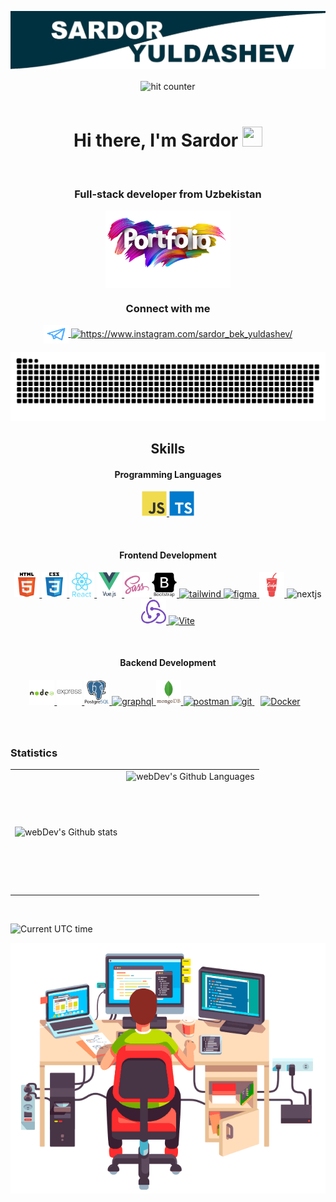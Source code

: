 [![Header](https://github.com/SardorYuldashev/SardorYuldashev/blob/master/src/assets/readme/Header.png)](https://sardoryuldashev.github.io/Portfolio/)


<div align="center">
<p></p>
<img src="https://profile-counter.glitch.me/SardorYuldashev/count.svg" alt="hit counter" align="center">
</div>

<br />

<h1 align="center">Hi there, I'm Sardor <img src="https://github.com/blackcater/blackcater/raw/main/images/Hi.gif" width="32" height="32" /></h1>

<br />

<h3 align="center">Full-stack developer from Uzbekistan</h3>

<div align="center">
  <span align="center">
    <a href="https://sardoryuldashev.netlify.app/" target="blank">
      <img align="center" src="https://github.com/SardorYuldashev/SardorYuldashev/blob/master/src/assets/readme/portfolio.webp" alt="https://www.t.me/sardor_bek_yuldashev" width="200" />
    </a>
  </span>
</div>

<h3 align="center">Connect with me</h3>

<div align="center">
  <span align="left">
    <a href="https://www.t.me/sardor_bek_yuldashev" target="blank">
      <img align="center" src="https://github.com/SardorYuldashev/SardorYuldashev/blob/master/src/assets/readme/telegram.jpg" alt="https://www.t.me/sardor_bek_yuldashev" height="30" width="40" />
    </a>
  </span>

  <span align="left">
    <a href="https://www.instagram.com/sardor_bek_yuldashev/" target="blank">
      <img align="center"
        src="https://raw.githubusercontent.com/rahuldkjain/github-profile-readme-generator/master/src/images/icons/Social/instagram.svg"
        alt="https://www.instagram.com/sardor_bek_yuldashev/" height="30" width="40" />
    </a>
  </span>
</div>

<p align="center">
  <img width="600" src="https://github.com/SardorYuldashev/SardorYuldashev/blob/master/src/assets/readme/github-snake.svg" alt="snake" />
</p>

<h2 align="center">Skills</h2>

<h4 align="center">Programming Languages</h4>
<p align="center"> <a href="https://developer.mozilla.org/en-US/docs/Web/JavaScript" target="_blank" rel="noreferrer"> <img src="https://raw.githubusercontent.com/devicons/devicon/master/icons/javascript/javascript-original.svg" alt="javascript" width="40" height="40"/> </a> <a href="https://www.typescriptlang.org/" target="_blank" rel="noreferrer"> <img src="https://raw.githubusercontent.com/devicons/devicon/master/icons/typescript/typescript-original.svg" alt="typescript" width="40" height="40"/> </a> </p>

<br />

<h4 align="center">Frontend Development</h4>
<p align="center"> <a href="https://getbootstrap.com" target="_blank" rel="noreferrer"> <a href="https://www.w3.org/html/" target="_blank" rel="noreferrer"> <img src="https://raw.githubusercontent.com/devicons/devicon/master/icons/html5/html5-original-wordmark.svg" alt="html5" width="40" height="40"/> <a href="https://www.w3schools.com/css/" target="_blank" rel="noreferrer"> <img src="https://raw.githubusercontent.com/devicons/devicon/master/icons/css3/css3-original-wordmark.svg" alt="css3" width="40" height="40"/> </a> <a href="https://reactjs.org/" target="_blank" rel="noreferrer"> <img src="https://raw.githubusercontent.com/devicons/devicon/master/icons/react/react-original-wordmark.svg" alt="react" width="40" height="40"/> </a>  <a href="https://vuejs.org/" target="_blank" rel="noreferrer"> <img src="https://raw.githubusercontent.com/devicons/devicon/master/icons/vuejs/vuejs-original-wordmark.svg" alt="vuejs" width="40" height="40"/> </a> <a href="https://sass-lang.com" target="_blank" rel="noreferrer"> <img src="https://raw.githubusercontent.com/devicons/devicon/master/icons/sass/sass-original.svg" alt="sass" width="40" height="40"/> </a> </a> <a href="https://nextjs.org/" target="_blank" rel="noreferrer"> <img src="https://raw.githubusercontent.com/devicons/devicon/master/icons/bootstrap/bootstrap-plain-wordmark.svg" alt="bootstrap" width="40" height="40"/> </a> <a href="https://tailwindcss.com/" target="_blank" rel="noreferrer"> <img src="https://www.vectorlogo.zone/logos/tailwindcss/tailwindcss-icon.svg" alt="tailwind" width="40" height="40"/> </a> <a href="https://www.figma.com/" target="_blank" rel="noreferrer"> <img src="https://www.vectorlogo.zone/logos/figma/figma-icon.svg" alt="figma" width="40" height="40"/> </a> <a href="https://gulpjs.com" target="_blank" rel="noreferrer"> <img src="https://raw.githubusercontent.com/devicons/devicon/master/icons/gulp/gulp-plain.svg" alt="gulp" width="40" height="40"/> </a> <img src="https://cdn.worldvectorlogo.com/logos/nextjs-2.svg" alt="nextjs" width="40" height="40"/> </a> <a href="https://redux.js.org" target="_blank" rel="noreferrer"> <img src="https://raw.githubusercontent.com/devicons/devicon/master/icons/redux/redux-original.svg" alt="redux" width="40" height="40"/> </a> <a href="https://vitejs.dev/" target="_blank" rel="noreferrer"><img src="https://raw.githubusercontent.com/danielcranney/readme-generator/main/public/icons/skills/vite-colored.svg" width="36" height="36" alt="Vite" /></a> </p>

<br />

<h4 align="center">Backend Development</h4>
<p align="center"> <a href="https://nodejs.org" target="_blank" rel="noreferrer"> <img src="https://raw.githubusercontent.com/devicons/devicon/master/icons/nodejs/nodejs-original-wordmark.svg" alt="nodejs" width="40" height="40"/> </a> <a href="https://expressjs.com" target="_blank" rel="noreferrer"> <img src="https://raw.githubusercontent.com/devicons/devicon/master/icons/express/express-original-wordmark.svg" alt="express" width="40" height="40"/> </a> <a href="https://www.postgresql.org" target="_blank" rel="noreferrer"> <img src="https://raw.githubusercontent.com/devicons/devicon/master/icons/postgresql/postgresql-original-wordmark.svg" alt="postgresql" width="40" height="40"/> </a> <a href="https://graphql.org" target="_blank" rel="noreferrer"> <img src="https://www.vectorlogo.zone/logos/graphql/graphql-icon.svg" alt="graphql" width="40" height="40"/> </a> <a href="https://www.mongodb.com/" target="_blank" rel="noreferrer"> <img src="https://raw.githubusercontent.com/devicons/devicon/master/icons/mongodb/mongodb-original-wordmark.svg" alt="mongodb" width="40" height="40"/> </a> <a href="https://postman.com" target="_blank" rel="noreferrer"> <img src="https://www.vectorlogo.zone/logos/getpostman/getpostman-icon.svg" alt="postman" width="40" height="40"/> </a> <a href="https://git-scm.com/" target="_blank" rel="noreferrer"> <img src="https://www.vectorlogo.zone/logos/git-scm/git-scm-icon.svg" alt="git" width="40" height="40"/> </a> <a href="https://www.docker.com/" target="_blank"><img style="margin: 10px" src="https://profilinator.rishav.dev/skills-assets/docker-original-wordmark.svg" alt="Docker" height="50" /></a>   </p>

<br />

<h3 align="left">Statistics</h3>
<table>
  <tr>
    <td>
      <img align="left" src="http://github-readme-streak-stats.herokuapp.com?user=SardorYuldashev&theme=dark&background=000000" alt="webDev's Github stats" />
    </td>
    <td>
      <img height="195px" align="right" alt="webDev's Github Languages" src="https://github-readme-stats-sigma-five.vercel.app/api/top-langs/?username=SardorYuldashev&layout=compact&theme=vision-friendly-dark" />
    </td>
  </tr>
</table>

<br />

![Current UTC time](https://jojoee.jojoee.com/api/utcnowgif?utcnow)

[![Footer](https://github.com/SardorYuldashev/SardorYuldashev/blob/master/src/assets/readme/footer2.gif)](https://www.t.me/sardor_bek_yuldashev)
